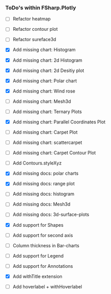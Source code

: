### ToDo's within FSharp.Plotly

- [ ] Refactor heatmap 
- [ ] Refactor contour plot
- [ ] Refactor sureface3d
- [x] Add missing chart: Histogram
- [x] Add missing chart: 2d Histogram
- [x] Add missing chart: 2d Desitiy plot
- [x] Add missing chart: Polar chart
- [x] Add missing chart: Wind rose
- [ ] Add missing chart: Mesh3d
- [ ] Add missing chart: Ternary Plots 
- [x] Add missing chart: Parallel Coordinates Plot
- [ ] Add missing chart: Carpet Plot
- [ ] Add missing chart: scattercarpet
- [ ] Add missing chart: Carpet Contour Plot

- [ ] Add Contours.styleXyz

- [x] Add missing docs: polar charts
- [x] Add missing docs: range plot
- [ ] Add missing docs: histogram
- [ ] Add missing docs: Mesh3d
- [ ] Add missing docs: 3d-surface-plots


- [x] Add support for Shapes
- [ ] Add support for second axis
- [ ] Column thickness in Bar-charts
- [ ] Add support for Legend
- [ ] Add support for Annotations
- [x] Add withTitle extension
- [ ] Add hoverlabel + withHoverlabel

